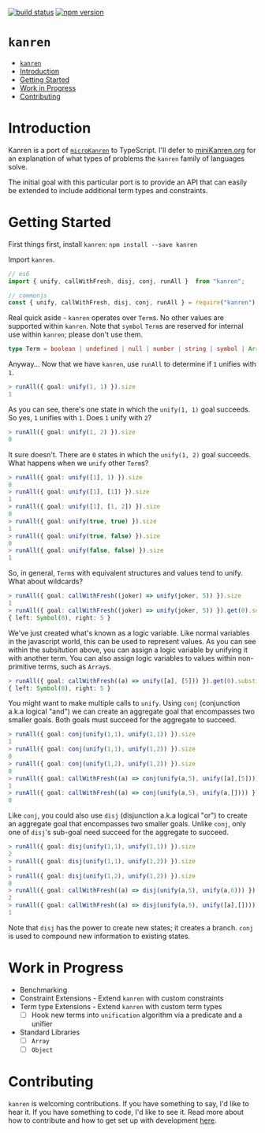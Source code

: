 [![build status](https://api.travis-ci.org/joshcox/kanren.png?branch=master)](http://travis-ci.org/joshcox/kanren)
[![npm version](https://badge.fury.io/js/kanren.svg)](https://badge.fury.io/js/kanren)

# `kanren`
- [`kanren`](#kanren)
- [Introduction](#introduction)
- [Getting Started](#getting-started)
- [Work in Progress](#work-in-progress)
- [Contributing](#contributing)

# Introduction
Kanren is a port of [`microKanren`](https://github.com/jasonhemann/microKanren) to TypeScript. I'll defer to [miniKanren.org](http://minikanren.org/) for an explanation of what types of problems the `kanren` family of languages solve.

The initial goal with this particular port is to provide an API that can easily be extended to include additional term types and constraints.

# Getting Started
First things first, install `kanren`: `npm install --save kanren`

Import `kanren`.
```typescript
// es6
import { unify, callWithFresh, disj, conj, runAll }  from "kanren";

// commonjs
const { unify, callWithFresh, disj, conj, runAll } = require("kanren");
```

Real quick aside - `kanren` operates over `Term`s. No other values are supported within `kanren`. Note that `symbol` `Term`s are reserved for internal use within `kanren`; please don't use them.
```typescript
type Term = boolean | undefined | null | number | string | symbol | Array<any>;
```

Anyway... Now that we have `kanren`, use `runAll` to determine if `1` unifies with `1`.

```typescript
> runAll({ goal: unify(1, 1) }).size
1
```

As you can see, there's one state in which the `unify(1, 1)` goal succeeds. So yes, `1` unifies with `1`.
Does `1` unify with `2`?

```typescript
> runAll({ goal: unify(1, 2) }).size
0
```

It sure doesn't. There are `0` states in which the `unify(1, 2)` goal succeeds. What happens when we `unify` other `Term`s?

```typescript
> runAll({ goal: unify([1], 1) }).size
0
> runAll({ goal: unify([1], [1]) }).size
1
> runAll({ goal: unify([1], [1, 2]) }).size
0
> runAll({ goal: unify(true, true) }).size
1
> runAll({ goal: unify(true, false) }).size
0
> runAll({ goal: unify(false, false) }).size
1
```

So, in general, `Term`s with equivalent structures and values tend to unify. What about wildcards?

```typescript
> runAll({ goal: callWithFresh((joker) => unify(joker, 5)) }).size
1
> runAll({ goal: callWithFresh((joker) => unify(joker, 5)) }).get(0).substitution.get(0)
{ left: Symbol(0), right: 5 }
```

We've just created what's known as a logic variable. Like normal variables in the javascript world, this can be used to represent values. As you can see within the subsitution above, you can assign a logic variable by unifying it with another term. You can also assign logic variables to values within non-primitive terms, such as `Array`s.

```typescript
> runAll({ goal: callWithFresh((a) => unify([a], [5])) }).get(0).substitution.get(0)
{ left: Symbol(0), right: 5 }
```

You might want to make multiple calls to `unify`. Using `conj` (conjunction a.k.a logical "and") we can create an aggregate goal that encompasses two smaller goals. Both goals must succeed for the aggregate to succeed.

```typescript
> runAll({ goal: conj(unify(1,1), unify(1,1)) }).size
1
> runAll({ goal: conj(unify(1,1), unify(1,2)) }).size
0
> runAll({ goal: conj(unify(1,2), unify(1,2)) }).size
0
> runAll({ goal: callWithFresh((a) => conj(unify(a,5), unify([a],[5]))) }).size
1
> runAll({ goal: callWithFresh((a) => conj(unify(a,5), unify(a,[]))) }).size
0
```

Like `conj`, you could also use `disj` (disjunction a.k.a logical "or") to create an aggregate goal that encompasses two smaller goals. Unlike `conj`, only one of `disj`'s sub-goal need succeed for the aggregate to succeed.

```typescript
> runAll({ goal: disj(unify(1,1), unify(1,1)) }).size
2
> runAll({ goal: disj(unify(1,1), unify(1,2)) }).size
1
> runAll({ goal: disj(unify(1,2), unify(1,2)) }).size
0
> runAll({ goal: callWithFresh((a) => disj(unify(a,5), unify(a,6))) }).size
2
> runAll({ goal: callWithFresh((a) => disj(unify(a,5), unify([a],[]))) }).size
1
```

Note that `disj` has the power to create new states; it creates a branch. `conj` is used to compound new information to existing states.

# Work in Progress
* Benchmarking
* Constraint Extensions - Extend `kanren` with custom constraints
* Term type Extensions - Extend `kanren` with custom term types
  * [ ] Hook new terms into `unification` algorithm via a predicate and a unifier
* Standard Libraries
  * [ ] `Array`
  * [ ] `Object`

# Contributing
`kanren` is welcoming contributions. If you have something to say, I'd like to hear it. If you have something to code, I'd like to see it. Read more about how to contribute and how to get set up with development [here](./.github/CONTRIBUTING.md).